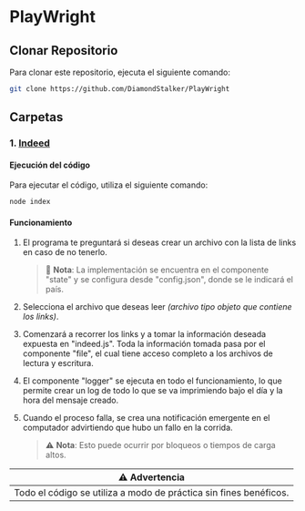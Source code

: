 # PlayWright

## Clonar Repositorio

Para clonar este repositorio, ejecuta el siguiente comando:

```bash
git clone https://github.com/DiamondStalker/PlayWright
```

## Carpetas

### 1. [Indeed](https://github.com/DiamondStalker/PlayWright/tree/main/Indeed)

#### Ejecución del código

Para ejecutar el código, utiliza el siguiente comando:

```bash
node index
```

#### Funcionamiento

1. El programa te preguntará si deseas crear un archivo con la lista de links en caso de no tenerlo.

    > 📝 **Nota**: La implementación se encuentra en el componente "state" y se configura desde "config.json", donde se le indicará el país.

2. Selecciona el archivo que deseas leer *(archivo tipo objeto que contiene los links)*.

3. Comenzará a recorrer los links y a tomar la información deseada expuesta en "indeed.js". Toda la información tomada pasa por el componente "file", el cual tiene acceso completo a los archivos de lectura y escritura.

4. El componente "logger" se ejecuta en todo el funcionamiento, lo que permite crear un log de todo lo que se va imprimiendo bajo el día y la hora del mensaje creado.

5. Cuando el proceso falla, se crea una notificación emergente en el computador advirtiendo que hubo un fallo en la corrida.
    > :warning: **Nota**: Esto puede ocurrir por bloqueos o tiempos de carga altos.

| ⚠️ Advertencia                               | 
|:------------------------------------------:|
| Todo el código se utiliza a modo de práctica sin fines benéficos. |